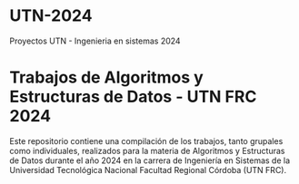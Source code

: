 # UTN-2024
Proyectos UTN - Ingenieria en sistemas 2024

# Trabajos de Algoritmos y Estructuras de Datos - UTN FRC 2024

Este repositorio contiene una compilación de los trabajos, tanto grupales como individuales, realizados para la materia de Algoritmos y Estructuras de Datos durante el año 2024 en la carrera de Ingeniería en Sistemas de la Universidad Tecnológica Nacional Facultad Regional Córdoba (UTN FRC).

